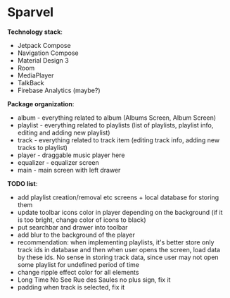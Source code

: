 # Sparvel

**Technology stack**:
* Jetpack Compose
* Navigation Compose
* Material Design 3
* Room
* MediaPlayer
* TalkBack
* Firebase Analytics (maybe?)

**Package organization**:
* album - everything related to album (Albums Screen, Album Screen)
* playlist - everything related to playlists (list of playlists, playlist info, editing and adding new playlist)
* track - everything related to track item (editing track info, adding new tracks to playlist)
* player - draggable music player here
* equalizer - equalizer screen
* main - main screen with left drawer

**TODO list**:
* add playlist creation/removal etc screens + local database for storing them
* update toolbar icons color in player depending on the background (if it is too bright, change color of icons to black)
* put searchbar and drawer into toolbar
* add blur to the background of the player
* recommendation: when implementing playlists, it's better store only track ids in database and then when user opens the screen, load data by these ids. No sense in storing track data, since user may not open some playlist for undefined period of time
* change ripple effect color for all elements
* Long Time No See Rue des Saules no plus sign, fix it
* padding when track is selected, fix it